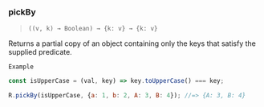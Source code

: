 ### pickBy

> ```((v, k) → Boolean) → {k: v} → {k: v}```

Returns a partial copy of an object containing only the keys that satisfy the supplied predicate.

`Example`

```js
const isUpperCase = (val, key) => key.toUpperCase() === key;

R.pickBy(isUpperCase, {a: 1, b: 2, A: 3, B: 4}); //=> {A: 3, B: 4}
```